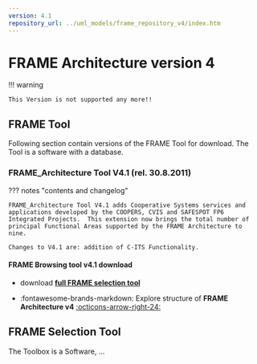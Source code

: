 ```yaml
---
version: 4.1
repository_url: ../uml_models/frame_repository_v4/index.htm
---
```


# FRAME Architecture version 4

!!! warning

    This Version is not supported any more!!


## FRAME Tool

Following section contain versions of the FRAME Tool for download. The Tool is a software with a database. 

### FRAME_Architecture Tool V4.1 (rel. 30.8.2011)

??? notes "contents and changelog"

	FRAME_Architecture Tool V4.1 adds Cooperative Systems services and applications developed by the COOPERS, CVIS and SAFESPOT FP6 Integrated Projects.  This extension now brings the total number of principal Functional Areas supported by the FRAME Architecture to nine.
	
	Changes to V4.1 are: addition of C-ITS Functionality.

#### FRAME Browsing tool v4.1 download

 - download [**full FRAME selection tool**](../assets/tools/Browsing_Tool-30082011.zip)
 
<div class="grid cards" markdown>

- :fontawesome-brands-markdown: Explore structure of __FRAME Architecture v4__ [:octicons-arrow-right-24:]({{page.meta.repository_url}})

</div>


## FRAME Selection Tool

The Toolbox is a Software, ...

